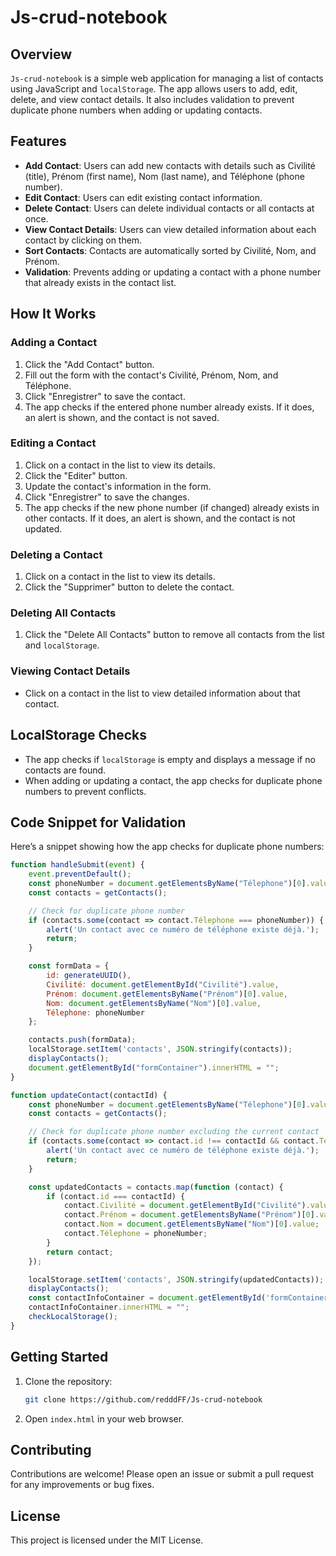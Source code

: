 # Js-crud-notebook

## Overview

`Js-crud-notebook` is a simple web application for managing a list of contacts using JavaScript and `localStorage`. The app allows users to add, edit, delete, and view contact details. It also includes validation to prevent duplicate phone numbers when adding or updating contacts.

## Features

- **Add Contact**: Users can add new contacts with details such as Civilité (title), Prénom (first name), Nom (last name), and Téléphone (phone number).
- **Edit Contact**: Users can edit existing contact information.
- **Delete Contact**: Users can delete individual contacts or all contacts at once.
- **View Contact Details**: Users can view detailed information about each contact by clicking on them.
- **Sort Contacts**: Contacts are automatically sorted by Civilité, Nom, and Prénom.
- **Validation**: Prevents adding or updating a contact with a phone number that already exists in the contact list.

## How It Works

### Adding a Contact

1. Click the "Add Contact" button.
2. Fill out the form with the contact's Civilité, Prénom, Nom, and Téléphone.
3. Click "Enregistrer" to save the contact.
4. The app checks if the entered phone number already exists. If it does, an alert is shown, and the contact is not saved.

### Editing a Contact

1. Click on a contact in the list to view its details.
2. Click the "Editer" button.
3. Update the contact's information in the form.
4. Click "Enregistrer" to save the changes.
5. The app checks if the new phone number (if changed) already exists in other contacts. If it does, an alert is shown, and the contact is not updated.

### Deleting a Contact

1. Click on a contact in the list to view its details.
2. Click the "Supprimer" button to delete the contact.

### Deleting All Contacts

1. Click the "Delete All Contacts" button to remove all contacts from the list and `localStorage`.

### Viewing Contact Details

- Click on a contact in the list to view detailed information about that contact.

## LocalStorage Checks

- The app checks if `localStorage` is empty and displays a message if no contacts are found.
- When adding or updating a contact, the app checks for duplicate phone numbers to prevent conflicts.

## Code Snippet for Validation

Here’s a snippet showing how the app checks for duplicate phone numbers:

```javascript
function handleSubmit(event) {
    event.preventDefault();
    const phoneNumber = document.getElementsByName("Télephone")[0].value;
    const contacts = getContacts();

    // Check for duplicate phone number
    if (contacts.some(contact => contact.Télephone === phoneNumber)) {
        alert('Un contact avec ce numéro de téléphone existe déjà.');
        return;
    }

    const formData = {
        id: generateUUID(),
        Civilité: document.getElementById("Civilité").value,
        Prénom: document.getElementsByName("Prénom")[0].value,
        Nom: document.getElementsByName("Nom")[0].value,
        Télephone: phoneNumber
    };

    contacts.push(formData);
    localStorage.setItem('contacts', JSON.stringify(contacts));
    displayContacts();
    document.getElementById("formContainer").innerHTML = "";
}

function updateContact(contactId) {
    const phoneNumber = document.getElementsByName("Télephone")[0].value;
    const contacts = getContacts();

    // Check for duplicate phone number excluding the current contact
    if (contacts.some(contact => contact.id !== contactId && contact.Télephone === phoneNumber)) {
        alert('Un contact avec ce numéro de téléphone existe déjà.');
        return;
    }

    const updatedContacts = contacts.map(function (contact) {
        if (contact.id === contactId) {
            contact.Civilité = document.getElementById("Civilité").value;
            contact.Prénom = document.getElementsByName("Prénom")[0].value;
            contact.Nom = document.getElementsByName("Nom")[0].value;
            contact.Télephone = phoneNumber;
        }
        return contact;
    });

    localStorage.setItem('contacts', JSON.stringify(updatedContacts));
    displayContacts();
    const contactInfoContainer = document.getElementById('formContainer');
    contactInfoContainer.innerHTML = "";
    checkLocalStorage();
}
```

## Getting Started

1. Clone the repository:
   ```bash
   git clone https://github.com/redddFF/Js-crud-notebook
   ```
2. Open `index.html` in your web browser.

## Contributing

Contributions are welcome! Please open an issue or submit a pull request for any improvements or bug fixes.

## License

This project is licensed under the MIT License.

